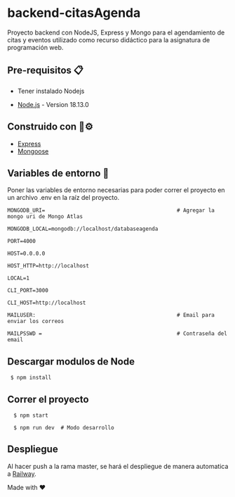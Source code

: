 # backend-citasAgenda

Proyecto backend con NodeJS, Express y Mongo para el agendamiento de citas y eventos utilizado como recurso didáctico para la asignatura de programación web.

## Pre-requisitos 📋

- Tener instalado Nodejs

* [Node.js](https://nodejs.org/en/blog/release/v18.13.0/) - Version 18.13.0

## Construido con 🔩⚙


* [Express](https://expressjs.com/) 
* [Mongoose](https://mongoosejs.com/)


## Variables de entorno 📌

Poner las variables de entorno necesarias para poder correr el proyecto en un archivo .env en la raíz del proyecto.


``` 
MONGODB_URI=                                          # Agregar la mongo uri de Mongo Atlas

MONGODB_LOCAL=mongodb://localhost/databaseagenda

PORT=4000

HOST=0.0.0.0

HOST_HTTP=http://localhost

LOCAL=1

CLI_PORT=3000

CLI_HOST=http://localhost 

MAILUSER:                                             # Email para enviar los correos  

MAILPSSWD =                                           # Contraseña del email

```

## Descargar modulos de Node

`  $ npm install `

## Correr el proyecto

```
  $ npm start
  
  $ npm run dev  # Modo desarrollo
```

## Despliegue

Al hacer push a la rama master, se hará el despliegue de manera automatica a [Railway](https://railway.app/).





Made with ❤
